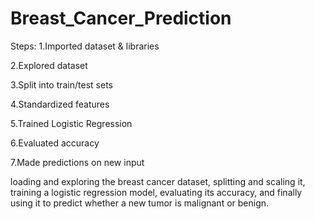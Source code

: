 # Breast_Cancer_Prediction

Steps:
1.Imported dataset & libraries

2.Explored dataset

3.Split into train/test sets

4.Standardized features

5.Trained Logistic Regression

6.Evaluated accuracy

7.Made predictions on new input

loading and exploring the breast cancer dataset, splitting and scaling it, training a logistic regression model, evaluating its accuracy, and finally using it to predict whether a new tumor is malignant or benign.
